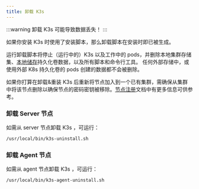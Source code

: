 ```yaml
---
title: 卸载 K3s
---
```


:::warning
卸载 K3s 可能导致数据丢失！
:::

如果你安装 K3s 时使用了安装脚本，那么卸载脚本在安装时即已被生成。

运行卸载脚本将停止（运行中的）K3s 以及工作中的 pods，并删除本地集群存储集、[本地储存](../add-ons/storage.md#setting-up-the-local-storage-provider)持久化卷数据，以及所有脚本和命令行工具。
任何外部存储中，或使用外部 K8s 持久化卷的 pods 创建的数据都不会被删除。

如果你打算在卸载&重装 K3s 后重新将节点加入到一个已有集群，需确保从集群中将该节点删除以确保节点的密码密钥被移除。[节点注册](../architecture.md#how-agent-node-registration-works)文档中有更多信息可供参考。

### 卸载 Server 节点
如需从 server 节点卸载 K3s ，可运行：

```bash
/usr/local/bin/k3s-uninstall.sh
```

### 卸载 Agent 节点
如需从 agent 节点卸载 K3s ，可运行：

```bash
/usr/local/bin/k3s-agent-uninstall.sh
```
